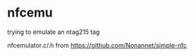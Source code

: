 # nfcemu

trying to emulate an ntag215 tag

nfcemulator.c/.h from https://github.com/Nonannet/simple-nfc

